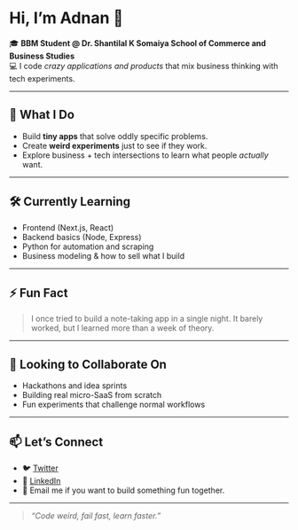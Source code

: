 # Hi, I’m Adnan 👋

🎓 **BBM Student @ Dr. Shantilal K Somaiya School of Commerce and Business Studies**  
💻 I code *crazy applications and products* that mix business thinking with tech experiments.

---

## 🚀 What I Do

- Build **tiny apps** that solve oddly specific problems.
- Create **weird experiments** just to see if they work.
- Explore business + tech intersections to learn what people *actually* want.

---

## 🛠️ Currently Learning

- Frontend (Next.js, React)
- Backend basics (Node, Express)
- Python for automation and scraping
- Business modeling & how to sell what I build

---

## ⚡ Fun Fact

> I once tried to build a note-taking app in a single night. It barely worked, but I learned more than a week of theory.

---

## 🌱 Looking to Collaborate On

- Hackathons and idea sprints
- Building real micro-SaaS from scratch
- Fun experiments that challenge normal workflows

---


## 📫 Let’s Connect

- 🐦 [Twitter](https://twitter.com/)
- 💼 [LinkedIn](https://linkedin.com/)
- 📩 Email me if you want to build something fun together.

---

> *“Code weird, fail fast, learn faster.”*
